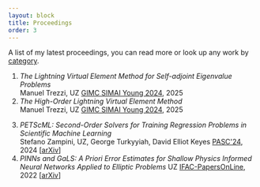 ```yaml
---
layout: block
title: Proceedings 
order: 3
---
```

A list of my latest proceedings, you can read more or look up any work by [category](https://uzerbinati.eu/category).

  1. _The Lightning Virtual Element Method for Self-adjoint Eigenvalue Problems_  
Manuel Trezzi, UZ
[GIMC SIMAI Young 2024](https://doi.org/10.1007/978-3-031-76591-9_23), 2025  
  2. _The High-Order Lightning Virtual Element Method_  
Manuel Trezzi, UZ
[GIMC SIMAI Young 2024](https://doi.org/10.1007/978-3-031-76591-9_22), 2025  
<!--more-->
  3. _PETScML: Second-Order Solvers for Training Regression Problems in Scientific Machine Learning_  
Stefano Zampini, UZ, George Turkyyiah, David Elliot Keyes
[PASC'24](https://doi.org/10.1145/3659914.3659931), 2024  [[arXiv](https://arxiv.org/pdf/2403.12188)]  
  4. _PINNs and GaLS: A Priori Error Estimates for Shallow Physics Informed Neural Networks Applied to Elliptic Problems_ 
UZ
[IFAC-PapersOnLine](https://doi.org/10.1016/j.ifacol.2022.09.072), 2022  [[arXiv](https://arxiv.org/pdf/2202.01059)]  
